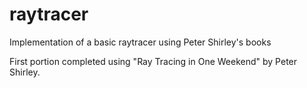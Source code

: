 # raytracer
Implementation of a basic raytracer using Peter Shirley's books

First portion completed using "Ray Tracing in One Weekend" by Peter Shirley.
